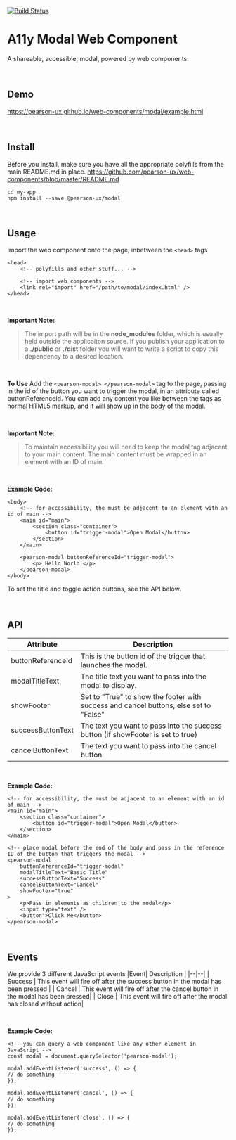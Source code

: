 
[![Build Status](https://travis-ci.com/pearson-ux/web-components.svg?token=yRiZW31ciCX2AwmRD34E&branch=master)](https://travis-ci.com/pearson-ux/web-components)

# A11y Modal Web Component

A shareable, accessible, modal, powered by web components.

<br>

## Demo
https://pearson-ux.github.io/web-components/modal/example.html

<br>

## Install
Before you install, make sure you have all the appropriate polyfills from the main README.md in place.
https://github.com/pearson-ux/web-components/blob/master/README.md

    cd my-app
    npm install --save @pearson-ux/modal
 
<br>

## Usage

Import the web component onto the page, inbetween the `<head>` tags

    <head>
	    <!-- polyfills and other stuff... -->
	    
	    <!-- import web components -->
	    <link rel="import" href="/path/to/modal/index.html" />
	</head>

<br>

**Important Note:**

> The import path will be in the **node_modules** folder, which is
> usually held outside the applicaiton source.  If you publish your
> application to a **./public** or **./dist** folder you will want to
> write a script to copy this dependency to a desired location.

<br>

**To Use**
Add the `<pearson-modal> </pearson-modal>` tag to the page, passing in the id of the button you want to trigger the modal, in an attribute called buttonReferenceId.  You can add any content you like between the tags as normal HTML5 markup, and it will show up in the body of the modal.

<br>

**Important Note:**  

> To maintain accessibility you will need to keep the modal tag adjacent
> to your main content.  The main content must be wrapped in an element
> with an ID of main.
> 

<br>

**Example Code:** 

    <body>
	    <!-- for accessibility, the must be adjacent to an element with an id of main -->
	    <main id="main">
	    	<section class="container">
	    		<button id="trigger-modal">Open Modal</button>
	    	</section>
	    </main>
	    
	    <pearson-modal buttonReferenceId="trigger-modal">
	    	<p> Hello World </p>
	    </pearson-modal>
    </body>

To set the title and toggle action buttons, see the API below.

<br>

## API 

| Attribute |  Description|
|--|--|
|buttonReferenceId  | This is the button id of the trigger that launches the modal. |
|modalTitleText  | The title text you want to pass into the modal to display. |
| showFooter | Set to "True" to show the footer with success and cancel buttons, else set to "False"|
|successButtonText | The text you want to pass into the success button (if showFooter is set to true)|
|cancelButtonText | The text you want to pass into the cancel button

<br>

**Example Code:** 

    <!-- for accessibility, the must be adjacent to an element with an id of main -->
    <main id="main">
    	<section class="container">
    		<button id="trigger-modal">Open Modal</button>
    	</section>
    </main>

    <!-- place modal before the end of the body and pass in the reference ID of the button that triggers the modal -->
    <pearson-modal
    	buttonReferenceId="trigger-modal"
    	modalTitleText="Basic Title"
    	successButtonText="Success"
    	cancelButtonText="Cancel"
    	showFooter="true"
    >
		<p>Pass in elements as children to the modal</p>
		<input type="text" />
		<button">Click Me</button>
    </pearson-modal>

<br>

## Events
We provide 3 different JavaScript events
|Event| Description |
|--|--|
| Success | This event will fire off after the success button in the modal has been pressed |
| Cancel |  This event will fire off after the cancel button in the modal has been pressed|
| Close |  This event will fire off after the modal has closed without action|

<br>

**Example Code:**

    <!-- you can query a web component like any other element in JavaScript -->
    const modal = document.querySelector('pearson-modal');

    modal.addEventListener('success', () => {  
    // do something
    });
    
    modal.addEventListener('cancel', () => {  
    // do something
    });
    
    modal.addEventListener('close', () => {  
    // do something
    });



